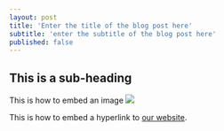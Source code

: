 ```yaml
---
layout: post
title: 'Enter the title of the blog post here'
subtitle: 'enter the subtitle of the blog post here'
published: false
---
```

## This is a sub-heading

This is how to embed an image
![](http://35percent.org/img/london-borough-of-southwark-street-sign3.png)

This is how to embed a hyperlink to [our website](http://www.35percent.org).
